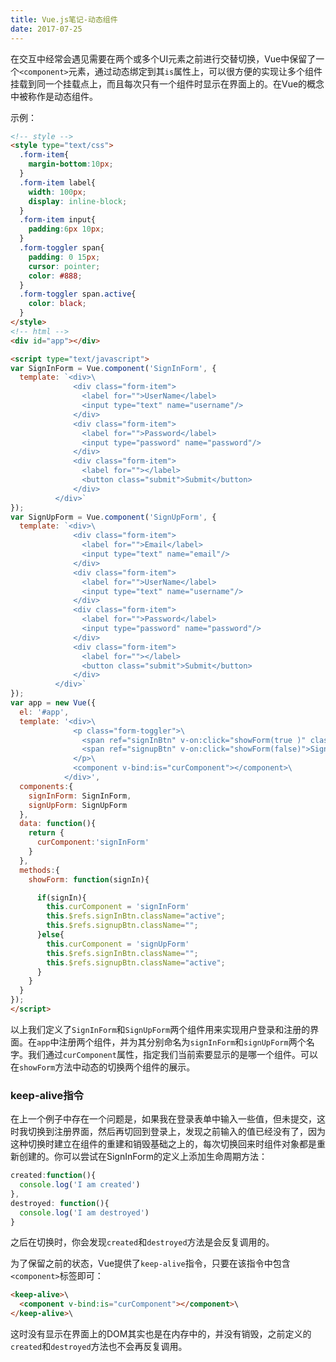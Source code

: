 ```yaml
---
title: Vue.js笔记-动态组件
date: 2017-07-25
---
```


在交互中经常会遇见需要在两个或多个UI元素之前进行交替切换，Vue中保留了一个`<component>`元素，通过动态绑定到其`is`属性上，可以很方便的实现让多个组件挂载到同一个挂载点上，而且每次只有一个组件时显示在界面上的。在Vue的概念中被称作是动态组件。

示例：

```html
<!-- style -->
<style type="text/css">
  .form-item{
    margin-bottom:10px;
  }
  .form-item label{
    width: 100px;
    display: inline-block;
  }
  .form-item input{
    padding:6px 10px;
  }
  .form-toggler span{
    padding: 0 15px;
    cursor: pointer;
    color: #888;
  }
  .form-toggler span.active{
    color: black;
  }
</style>
<!-- html -->
<div id="app"></div>

<script type="text/javascript">
var SignInForm = Vue.component('SignInForm', {
  template: `<div>\
              <div class="form-item">
                <label for="">UserName</label>
                <input type="text" name="username"/>
              </div>
              <div class="form-item">
                <label for="">Password</label>
                <input type="password" name="password"/>
              </div>
              <div class="form-item">
                <label for=""></label>
                <button class="submit">Submit</button>
              </div>
          </div>`
});
var SignUpForm = Vue.component('SignUpForm', {
  template: `<div>\
              <div class="form-item">
                <label for="">Email</label>
                <input type="text" name="email"/>
              </div>
              <div class="form-item">
                <label for="">UserName</label>
                <input type="text" name="username"/>
              </div>
              <div class="form-item">
                <label for="">Password</label>
                <input type="password" name="password"/>
              </div>
              <div class="form-item">
                <label for=""></label>
                <button class="submit">Submit</button>
              </div>
          </div>`
});
var app = new Vue({
  el: '#app',
  template: '<div>\
              <p class="form-toggler">\
                <span ref="signInBtn" v-on:click="showForm(true )" class="active">Sign in</span>\
                <span ref="signupBtn" v-on:click="showForm(false)">Sign up</span>\
              </p>\
              <component v-bind:is="curComponent"></component>\
            </div>',
  components:{
    signInForm: SignInForm,
    signUpForm: SignUpForm
  },
  data: function(){
    return {
      curComponent:'signInForm'
    }
  },
  methods:{
    showForm: function(signIn){

      if(signIn){
        this.curComponent = 'signInForm'
        this.$refs.signInBtn.className="active";
        this.$refs.signupBtn.className="";
      }else{
        this.curComponent = 'signUpForm'
        this.$refs.signInBtn.className="";
        this.$refs.signupBtn.className="active";
      }
    }
  }
});
</script>
```

以上我们定义了`SignInForm`和`SignUpForm`两个组件用来实现用户登录和注册的界面。在`app`中注册两个组件，并为其分别命名为`signInForm`和`signUpForm`两个名字。我们通过`curComponent`属性，指定我们当前索要显示的是哪一个组件。可以在`showForm`方法中动态的切换两个组件的展示。

### keep-alive指令

在上一个例子中存在一个问题是，如果我在登录表单中输入一些值，但未提交，这时我切换到注册界面，然后再切回到登录上，发现之前输入的值已经没有了，因为这种切换时建立在组件的重建和销毁基础之上的，每次切换回来时组件对象都是重新创建的。你可以尝试在SignInForm的定义上添加生命周期方法：

```js
created:function(){
  console.log('I am created')
},
destroyed: function(){
  console.log('I am destroyed')
}
```

之后在切换时，你会发现`created`和`destroyed`方法是会反复调用的。

为了保留之前的状态，Vue提供了`keep-alive`指令，只要在该指令中包含`<component>`标签即可：

```html
<keep-alive>\
  <component v-bind:is="curComponent"></component>\
</keep-alive>\
```

这时没有显示在界面上的DOM其实也是在内存中的，并没有销毁，之前定义的`created`和`destroyed`方法也不会再反复调用。